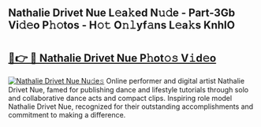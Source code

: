 ## Nathalie Drivet Nue L𝚎a𝚔ed N𝚞𝚍e - Part-3Gb Vi𝚍𝚎o P𝚑𝚘tos - H𝚘𝚝 O𝚗𝚕yf𝚊ns L𝚎a𝚔s KnhIO

# <h2><a href="http://kf2p1m.oniu.top/?m=Nathalie+Drivet+Nue">🔗👉 🔴 Nathalie Drivet Nue P𝚑ot𝚘𝚜 V𝚒d𝚎o</a></h2>

[![Nathalie Drivet Nue Nu𝚍e𝚜](https://i.imgur.com/0qMVB7G.gif)](http://kf2p1m.oniu.top/?m=Nathalie+Drivet+Nue)
Online performer and digital artist Nathalie Drivet Nue, famed for publishing dance and lifestyle tutorials through solo and collaborative dance acts and compact clips. Inspiring role model Nathalie Drivet Nue, recognized for their outstanding accomplishments and commitment to making a difference.  
